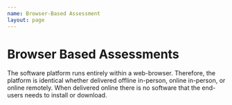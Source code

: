 ```yaml
---
name: Browser-Based Assessment
layout: page
---
```

# Browser Based Assessments
The software platform runs entirely within a web-browser. Therefore, the platform is identical whether delivered offline in-person, online in-person, or online remotely.  When delivered online there is no software that the end-users needs to install or download.